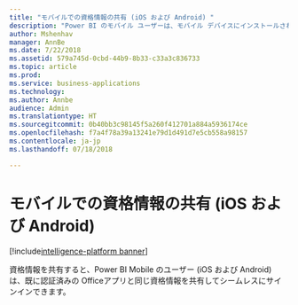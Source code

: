 ```yaml
---
title: "モバイルでの資格情報の共有 (iOS および Android) "
description: "Power BI のモバイル ユーザーは、モバイル デバイスにインストールされている他の Microsoft アプリと資格情報を共有して、ログオン プロセスをシームレスにすることができます。"
author: Mshenhav
manager: AnnBe
ms.date: 7/22/2018
ms.assetid: 579a745d-0cbd-44b9-8b33-c33a3c836733
ms.topic: article
ms.prod: 
ms.service: business-applications
ms.technology: 
ms.author: Annbe
audience: Admin
ms.translationtype: HT
ms.sourcegitcommit: 0b40bb3c98145f5a260f412701a884a5936174ce
ms.openlocfilehash: f7a4f78a39a13241e79d1d491d7e5cb558a98157
ms.contentlocale: ja-jp
ms.lasthandoff: 07/18/2018

---
```

# <a name="mobile-shared-credentials-ios-and-android"></a>モバイルでの資格情報の共有 (iOS および Android) 

[!include[intelligence-platform banner](../../includes/intelligence-platform.md)]




資格情報を共有すると、Power BI Mobile のユーザー (iOS および Android) は、既に認証済みの Officeアプリと同じ資格情報を共有してシームレスにサインインできます。


